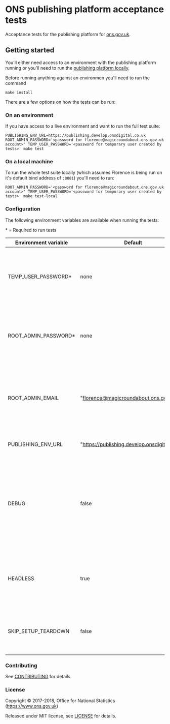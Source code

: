 ONS publishing platform acceptance tests
================

Acceptance tests for the publishing platform for [ons.gov.uk](https://www.ons.gov.uk).

## Getting started

You'll either need access to an environment with the publishing platform running or you'll need to run the [publishing platform locally](https://github.com/ONSdigital/dp/blob/master/GETTING_STARTED.md#publishing).

Before running anything against an environmen you'll need to run the command
```
make install
```

There are a few options on how the tests can be run:

### On an environment
If you have access to a live environment and want to run the full test suite:
```
PUBLISHING_ENV_URL=https://publishing.develop.onsdigital.co.uk ROOT_ADMIN_PASSWORD='<password for florence@magicroundabout.ons.gov.uk account>' TEMP_USER_PASSWORD='<password for temporary user created by tests>' make test
```

### On a local machine
To run the whole test suite locally (which assumes Florence is being run on it's default bind address of `:8081`) you'll need to run:
```
ROOT_ADMIN_PASSWORD='<password for florence@magicroundabout.ons.gov.uk account>' TEMP_USER_PASSWORD='<password for temporary user created by tests>' make test-local
```

### Configuration

The following environment variables are available when running the tests:

\* = Required to run tests

| Environment variable | Default                                       | Description                                                                                                                                        |
|----------------------|-----------------------------------------------|----------------------------------------------------------------------------------------------------------------------------------------------------|
| TEMP_USER_PASSWORD*  |  none                                         | Password to assign to the temporary admin account that is created to run the test suite                                                            |
| ROOT_ADMIN_PASSWORD* |  none                                         | Password of the existing admin account that will be used to create temporary users during tests                                                    |
| ROOT_ADMIN_EMAIL     | "florence@magicroundabout.ons.gov.uk"         | Email address of the existing admin account that will be used to create temporary users during tests                                               |
| PUBLISHING_ENV_URL      | "https://publishing.develop.onsdigital.co.uk" | URL for the environment to run the test suite on                                                                                                   |
| DEBUG                | false                                         | If `true` it runs the tests in developer mode, so it doesn't run headlessly, it slows down actions and pipe's the browsers console to the terminal |
| HEADLESS             | true                                          | If `false` it opens the browser, so that all actions taken during the tests can be seen                                                            |
| SKIP_SETUP_TEARDOWN  | false                                         | If `true` then the global setup and teardown won't run with the test suite                                                                        |


### Contributing

See [CONTRIBUTING](CONTRIBUTING.md) for details.

### License

Copyright © 2017-2018, Office for National Statistics (https://www.ons.gov.uk)

Released under MIT license, see [LICENSE](LICENSE.md) for details.
